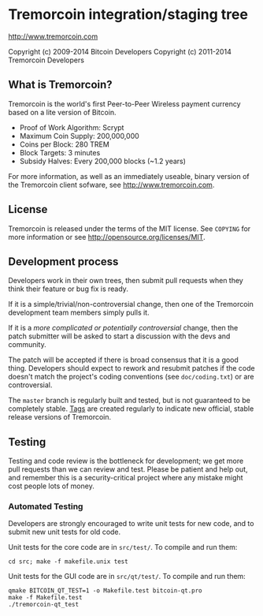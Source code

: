 Tremorcoin integration/staging tree
================================

http://www.tremorcoin.com

Copyright (c) 2009-2014 Bitcoin Developers
Copyright (c) 2011-2014 Tremorcoin Developers

What is Tremorcoin?
----------------

Tremorcoin is the world's first Peer-to-Peer Wireless payment currency based on a lite version of Bitcoin.
 - Proof of Work Algorithm: Scrypt
 - Maximum Coin Supply: 200,000,000 
 - Coins per Block: 280 TREM 
 - Block Targets: 3 minutes
 - Subsidy Halves: Every 200,000 blocks (~1.2 years)


For more information, as well as an immediately useable, binary version of the Tremorcoin client sofware, see http://www.tremorcoin.com.

License
-------

Tremorcoin is released under the terms of the MIT license. See `COPYING` for more
information or see http://opensource.org/licenses/MIT.

Development process
-------------------

Developers work in their own trees, then submit pull requests when they think
their feature or bug fix is ready.

If it is a simple/trivial/non-controversial change, then one of the Tremorcoin
development team members simply pulls it.

If it is a *more complicated or potentially controversial* change, then the patch
submitter will be asked to start a discussion with the devs and community.

The patch will be accepted if there is broad consensus that it is a good thing.
Developers should expect to rework and resubmit patches if the code doesn't
match the project's coding conventions (see `doc/coding.txt`) or are
controversial.

The `master` branch is regularly built and tested, but is not guaranteed to be
completely stable. [Tags](https://github.com/tremorcoin-project/tremorcoin/tags) are created
regularly to indicate new official, stable release versions of Tremorcoin.

Testing
-------

Testing and code review is the bottleneck for development; we get more pull
requests than we can review and test. Please be patient and help out, and
remember this is a security-critical project where any mistake might cost people
lots of money.

### Automated Testing

Developers are strongly encouraged to write unit tests for new code, and to
submit new unit tests for old code.

Unit tests for the core code are in `src/test/`. To compile and run them:

    cd src; make -f makefile.unix test

Unit tests for the GUI code are in `src/qt/test/`. To compile and run them:

    qmake BITCOIN_QT_TEST=1 -o Makefile.test bitcoin-qt.pro
    make -f Makefile.test
    ./tremorcoin-qt_test

